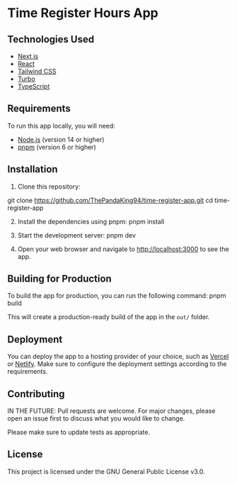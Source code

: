 # Time Register Hours App

## Technologies Used

- [Next.js](https://nextjs.org/)
- [React](https://reactjs.org/)
- [Tailwind CSS](https://tailwindcss.com/)
- [Turbo](https://turbo.hotwire.dev/)
- [TypeScript](https://www.typescriptlang.org/)

## Requirements

To run this app locally, you will need:

- [Node.js](https://nodejs.org/) (version 14 or higher)
- [pnpm](https://pnpm.io/) (version 6 or higher)

## Installation

1. Clone this repository:

git clone https://github.com/ThePandaKing94/time-register-app.git
cd time-register-app

2. Install the dependencies using pnpm:
pnpm install

3. Start the development server:
pnpm dev

4. Open your web browser and navigate to [http://localhost:3000](http://localhost:3000) to see the app.

## Building for Production

To build the app for production, you can run the following command:
pnpm build

This will create a production-ready build of the app in the `out/` folder.

## Deployment

You can deploy the app to a hosting provider of your choice, such as [Vercel](https://vercel.com/) or [Netlify](https://www.netlify.com/). Make sure to configure the deployment settings according to the requirements.

## Contributing

IN THE FUTURE:
Pull requests are welcome. For major changes, please open an issue first to discuss what you would like to change.

Please make sure to update tests as appropriate.

## License

This project is licensed under the GNU General Public License v3.0.
